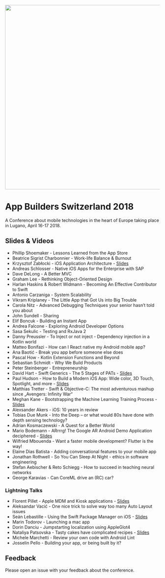 <p align="center"><img src ="images/logo.png" width="600px"/></p>

# App Builders Switzerland 2018

A Conference about mobile technologies in the heart of Europe taking place in Lugano, April 16-17 2018.


## Slides & Videos

- Phillip Shoemaker - Lessons Learned from the App Store
- Beatrice Sigrist Charbonnier - Work-life Balance & Burnout
- Krzysztof Zabłocki - iOS Application Architecture - [Slides](https://www.dropbox.com/s/ujwdi44ail8nuik/architecture.pdf?dl=0)
- Andreas Schlosser - Native iOS Apps for the Enterprise with SAP
- Dave DeLong - A Better MVC
- Graham Lee - Rethinking Object-Oriented Design
- Harlan Haskins & Robert Widmann - Becoming An Effective Contributor to Swift
- Antonio Carzaniga - System Scalability
- Vikram Kriplaney - The Little App that Got Us into Big Trouble
- Carola Nitz - Advanced Debugging Techniques your senior hasn’t told you about
- John Sundell - Sharing
- Elif Boncuk - Building an Instant App
- Andrea Falcone - Exploring Android Developer Options
- Sasa Sekulic - Testing and RxJava 2
- Danny Preussler - To Inject or not inject - Dependency injection in a Kotlin world
- Matteo Bonifazi - How can I React native my Android mobile app?
- Ana Baotić - Break you app before someone else does
- Pascal How - Kotlin Extension Functions and Beyond
- Sebastian Schmidt - Why We Build Products
- Peter Steinberger - Entrepreneurship
- David Hart - Swift Generics - The 5 Stages of PATs - [Slides](https://github.com/swissmobidevs/appbuilders18/blob/master/slides/Swift%20Generics.pdf)
- Paul Hudson - How to Build a Modern iOS App: Wide color, 3D Touch, Spotlight, and more - [Slides](https://speakerdeck.com/twostraws/building-a-modern-ios-app)
- Matthias Tretter - Swift & Objective-C: The most adventurous mashup since „Avengers: Infinity War“
- Meghan Kane - Bootstrapping the Machine Learning Training Process - [Slides](https://www.dropbox.com/s/ujwdi44ail8nuik/architecture.pdf?dl=0)
- Alexsander Akers - iOS: 10 years in review
- Tobias Due Munk - Into the Deep – or what would 80s have done with depth sensing technology?
- Adrian Kosmaczewski - A Quest for a Better World
- Mario Bodemann - ARrrrg! The Google AR Android Demo Application deciphered - [Slides](https://github.com/swissmobidevs/appbuilders18/blob/master/slides/%5BAppBuildersCH18📱🇨🇭%5D%20ARrrrrrggh%20.pdf)
- Wilfried Mbouenda - Want a faster mobile development? Flutter is the way!
- Elaine Dias Batista - Adding conversational features to your mobile app
- Jonathan Rothwell - So You Can Sleep At Night - ethics in software engineering
- Stefan Aebischer & Reto Schiegg - How to succeed in teaching neural networks
- George Karavias - Can CoreML drive an (RC) car?

### Lightning Talks
- Florent Pillet - Apple MDM and Kiosk applications - [Slides](https://github.com/swissmobidevs/appbuilders18/blob/master/slides/lightning_talk_MDM_kiosk_apps.pdf)
- Aleksandar Vacić - One nice trick to solve way too many Auto Layout issues
- Seán Lebastille - Using the Swift Package Manager on iOS - [Slides](https://github.com/swissmobidevs/appbuilders18/blob/master/slides/Using%20the%20Swift%20Package%20Manager%20on%20iOS.pdf)
- Marin Todorov - Launching a mac app
- Dorin Danciu - Jumpstarting localization using AppleGlot4
- Nataliya Patsovska - Tasty cakes have complicated recipes - [Slides](https://www.slideshare.net/NataliyaPatsovska/tasty-cakes-have-complicated-recipes-a-lightning-talk-from-app-builders-2018-by-nataliya-patsovska)
- Michele Marchetti - Review your own code with Android Lint
- Josselin Pello - Building your app, or being built by it?

## Feedback

Please open an issue with your feedback about the conference.
